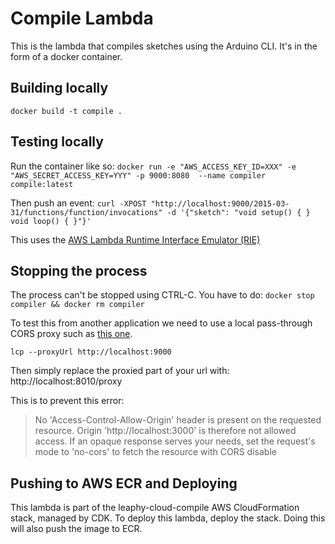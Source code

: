 # Compile Lambda
This is the lambda that compiles sketches using the Arduino CLI. It's in the form of a docker container.

## Building locally
`docker build -t compile .`

## Testing locally
Run the container like so:
`docker run -e "AWS_ACCESS_KEY_ID=XXX" -e "AWS_SECRET_ACCESS_KEY=YYY" -p 9000:8080  --name compiler compile:latest`

Then push an event:
`curl -XPOST "http://localhost:9000/2015-03-31/functions/function/invocations" -d '{"sketch": "void setup() { } void loop() { }"}'`

This uses the [AWS Lambda Runtime Interface Emulator (RIE)](https://docs.aws.amazon.com/lambda/latest/dg/images-test.html)

## Stopping the process
The process can't be stopped using CTRL-C. You have to do:
`docker stop compiler && docker rm compiler`

To test this from another application we need to use a local pass-through CORS proxy such as [this one](https://github.com/garmeeh/local-cors-proxy).

`lcp --proxyUrl http://localhost:9000` 

Then simply replace the proxied part of your url with: http://localhost:8010/proxy

This is to prevent this error:

>No 'Access-Control-Allow-Origin' header is present on the requested resource. Origin 'http://localhost:3000' is therefore not allowed access. If an opaque response serves your needs, set the request's mode to 'no-cors' to fetch the resource with CORS disable

## Pushing to AWS ECR and Deploying
This lambda is part of the leaphy-cloud-compile AWS CloudFormation stack, managed by CDK. To deploy this lambda, deploy the stack. 
Doing this will also push the image to ECR. 